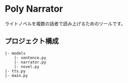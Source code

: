 # Poly Narrator

ライトノベルを複数の話者で読み上げるためのツールです。


## プロジェクト構成

```
|- models
    |- sentence.py
    |- narrator.py
    |- novel.py
|- tts.py
|- main.py
```